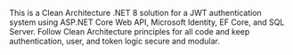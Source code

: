 <!-- Use this file to provide workspace-specific custom instructions to Copilot. For more details, visit https://code.visualstudio.com/docs/copilot/copilot-customization#_use-a-githubcopilotinstructionsmd-file -->

This is a Clean Architecture .NET 8 solution for a JWT authentication system using ASP.NET Core Web API, Microsoft Identity, EF Core, and SQL Server. Follow Clean Architecture principles for all code and keep authentication, user, and token logic secure and modular.
